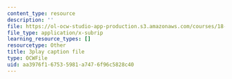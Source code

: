 ```yaml
---
content_type: resource
description: ''
file: https://ol-ocw-studio-app-production.s3.amazonaws.com/courses/18-06sc-linear-algebra-fall-2011/aa3976f167535981a7476f96c5828c40_0MtwqhIwdrI.vtt
file_type: application/x-subrip
learning_resource_types: []
resourcetype: Other
title: 3play caption file
type: OCWFile
uid: aa3976f1-6753-5981-a747-6f96c5828c40
---
```

